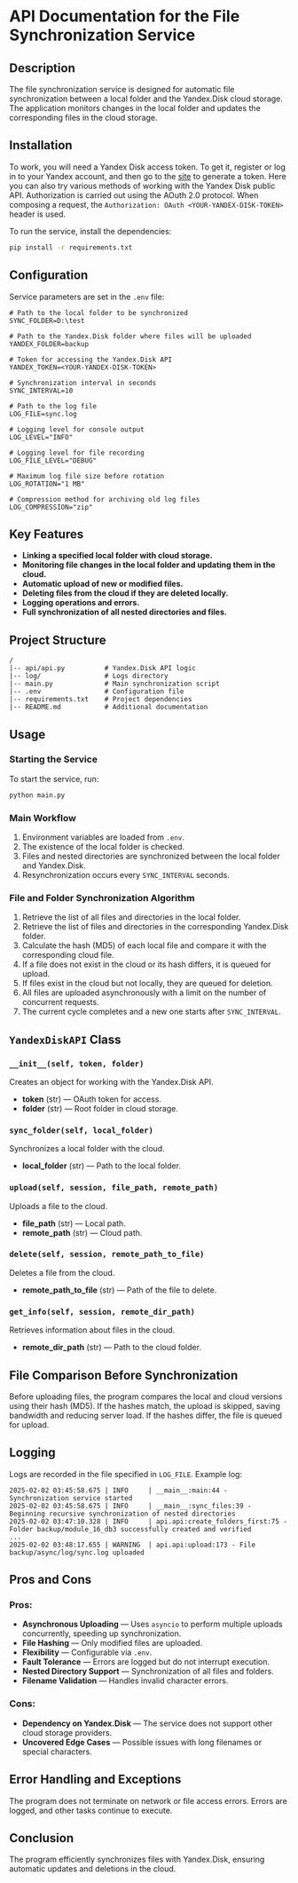 # API Documentation for the File Synchronization Service

## Description

The file synchronization service is designed for automatic file synchronization between a local folder and the Yandex.Disk cloud storage. The application monitors changes in the local folder and updates the corresponding files in the cloud storage.

## Installation

To work, you will need a Yandex Disk access token. To get it, register or log in to your Yandex account, and then go to the [site](https://yandex.ru/dev/disk/poligon/) to generate a token. Here you can also try various methods of working with the Yandex Disk public API. Authorization is carried out using the AOuth 2.0 protocol. When composing a request, the `Authorization: OAuth <YOUR-YANDEX-DISK-TOKEN>` header is used.

To run the service, install the dependencies:

```bash
pip install -r requirements.txt
```

## Configuration

Service parameters are set in the `.env` file:

```dotenv
# Path to the local folder to be synchronized
SYNC_FOLDER=D:\test

# Path to the Yandex.Disk folder where files will be uploaded
YANDEX_FOLDER=backup

# Token for accessing the Yandex.Disk API
YANDEX_TOKEN=<YOUR-YANDEX-DISK-TOKEN>

# Synchronization interval in seconds
SYNC_INTERVAL=10

# Path to the log file
LOG_FILE=sync.log

# Logging level for console output
LOG_LEVEL="INFO"

# Logging level for file recording
LOG_FILE_LEVEL="DEBUG"

# Maximum log file size before rotation
LOG_ROTATION="1 MB"

# Compression method for archiving old log files
LOG_COMPRESSION="zip"
```

## Key Features

- **Linking a specified local folder with cloud storage.**
- **Monitoring file changes in the local folder and updating them in the cloud.**
- **Automatic upload of new or modified files.**
- **Deleting files from the cloud if they are deleted locally.**
- **Logging operations and errors.**
- **Full synchronization of all nested directories and files.**

## Project Structure

```
/
|-- api/api.py          # Yandex.Disk API logic
|-- log/                # Logs directory
|-- main.py             # Main synchronization script
|-- .env                # Configuration file
|-- requirements.txt    # Project dependencies
|-- README.md           # Additional documentation
```

## Usage

### Starting the Service

To start the service, run:

```bash
python main.py
```

### Main Workflow

1. Environment variables are loaded from `.env`.
2. The existence of the local folder is checked.
3. Files and nested directories are synchronized between the local folder and Yandex.Disk.
4. Resynchronization occurs every `SYNC_INTERVAL` seconds.

### File and Folder Synchronization Algorithm

1. Retrieve the list of all files and directories in the local folder.
2. Retrieve the list of files and directories in the corresponding Yandex.Disk folder.
3. Calculate the hash (MD5) of each local file and compare it with the corresponding cloud file.
4. If a file does not exist in the cloud or its hash differs, it is queued for upload.
5. If files exist in the cloud but not locally, they are queued for deletion.
6. All files are uploaded asynchronously with a limit on the number of concurrent requests.
7. The current cycle completes and a new one starts after `SYNC_INTERVAL`.

## `YandexDiskAPI` Class

### `__init__(self, token, folder)`

Creates an object for working with the Yandex.Disk API.

- **token** (str) — OAuth token for access.
- **folder** (str) — Root folder in cloud storage.

### `sync_folder(self, local_folder)`

Synchronizes a local folder with the cloud.

- **local_folder** (str) — Path to the local folder.

### `upload(self, session, file_path, remote_path)`

Uploads a file to the cloud.

- **file_path** (str) — Local path.
- **remote_path** (str) — Cloud path.

### `delete(self, session, remote_path_to_file)`

Deletes a file from the cloud.

- **remote_path_to_file** (str) — Path of the file to delete.

### `get_info(self, session, remote_dir_path)`

Retrieves information about files in the cloud.

- **remote_dir_path** (str) — Path to the cloud folder.

## File Comparison Before Synchronization

Before uploading files, the program compares the local and cloud versions using their hash (MD5). If the hashes match, the upload is skipped, saving bandwidth and reducing server load. If the hashes differ, the file is queued for upload.

## Logging

Logs are recorded in the file specified in `LOG_FILE`. Example log:

```log
2025-02-02 03:45:58.675 | INFO     | __main__:main:44 - Synchronization service started
2025-02-02 03:45:58.675 | INFO     | __main__:sync_files:39 - Beginning recursive synchronization of nested directories
2025-02-02 03:47:10.328 | INFO     | api.api:create_folders_first:75 - Folder backup/module_16_db3 successfully created and verified
...
2025-02-02 03:48:17.655 | WARNING  | api.api:upload:173 - File backup/async/log/sync.log uploaded
```

## Pros and Cons

### Pros:

- **Asynchronous Uploading** — Uses `asyncio` to perform multiple uploads concurrently, speeding up synchronization.
- **File Hashing** — Only modified files are uploaded.
- **Flexibility** — Configurable via `.env`.
- **Fault Tolerance** — Errors are logged but do not interrupt execution.
- **Nested Directory Support** — Synchronization of all files and folders.
- **Filename Validation** — Handles invalid character errors.

### Cons:

- **Dependency on Yandex.Disk** — The service does not support other cloud storage providers.
- **Uncovered Edge Cases** — Possible issues with long filenames or special characters.

## Error Handling and Exceptions

The program does not terminate on network or file access errors. Errors are logged, and other tasks continue to execute.

## Conclusion

The program efficiently synchronizes files with Yandex.Disk, ensuring automatic updates and deletions in the cloud.



